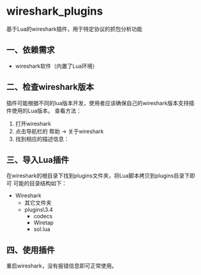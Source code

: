 # wireshark_plugins
基于Lua的wireshark插件，用于特定协议的抓包分析功能

## 一、依赖需求
- wireshark软件（内置了Lua环境）
## 二、检查wireshark版本
插件可能根据不同的lua版本开发，使用者应该确保自己的wireshark版本支持插件使用的Lua版本。
查看方法：
1. 打开wireshark
2. 点击导航栏的 帮助 -> 关于wireshark
3. 找到相应的描述信息：

## 三、导入Lua插件
在wireshark的根目录下找到plugins文件夹，将Lua脚本拷贝到plugins目录下即可
可能的目录结构如下：
- Wireshark
  - 其它文件夹
  - plugins\3.4
    - codecs
    - Wiretap
    - sol.lua

## 四、使用插件
重启wireshark，没有报错信息即可正常使用。


